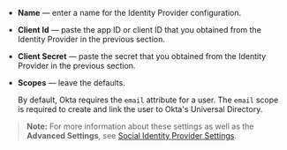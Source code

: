 * **Name** &mdash; enter a name for the Identity Provider configuration.
* **Client Id** &mdash; paste the app ID or client ID that you obtained from the Identity Provider in the <GuideLink link="../create-an-app-at-idp">previous section</GuideLink>.
* **Client Secret** &mdash; paste the secret that you obtained from the Identity Provider in the <GuideLink link="../create-an-app-at-idp">previous section</GuideLink>.
* **Scopes** &mdash; leave the defaults.

    By default, Okta requires the `email` attribute for a user. The `email` scope is required to create and link the user to Okta's Universal Directory.

> **Note:** For more information about these settings as well as the **Advanced Settings**, see [Social Identity Provider Settings](/docs/reference/social-settings/).
